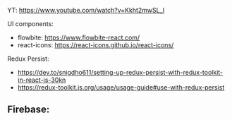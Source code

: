 YT: https://www.youtube.com/watch?v=Kkht2mwSL_I

UI components: 
- flowbite:  https://www.flowbite-react.com/
- react-icons: https://react-icons.github.io/react-icons/

Redux Persist: 
- https://dev.to/snigdho611/setting-up-redux-persist-with-redux-toolkit-in-react-js-30kn
- https://redux-toolkit.js.org/usage/usage-guide#use-with-redux-persist

Firebase:
- 